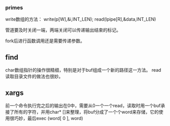 ### primes

write数组的方法：
    write(p[W],&i,INT_LEN);
    read(lpipe[R],&data,INT_LEN)

管道要及时关闭一端，两端关闭可以传递输出结束的标记。

fork后进行函数调用还是需要传递参数。

## find

char数组指针的操作很精细，特别是对于buf组成一个新的路径这一方法。
read读取目录文件的做法也很妙。

## xargs

前一个命令执行完之后的输出在0中，需要从0一个一个read，读取时用一个buf承接了所有的字符，并用char* []来整理，将buf分成了一个个word来存储，它的使用很巧妙，最后exec (word[ 0 ], word)
